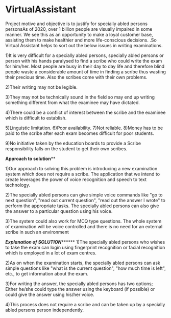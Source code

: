 # VirtualAssistant




Project motive and objective is to justify for specially abled persons personsAs of 2020, over 1 billion people are visually impaired in some manner.
We see this as an opportunity to make a loyal customer base, assisting them to make healthier and more life-conscious decisions.
.So Virtual Assistant helps to  sort out the below issues in writing examinations.


1)It is very difficult for a specially abled persons, specially abled persons or person with his hands paralysed to find a scribe who could write the exam for him/her. Most people are busy in their day to day life and therefore blind people waste a considerable amount of time in finding a scribe thus wasting their precious time. Also the scribes come with their own problems. 

2)Their writing may not be legible. 

3)They may not be technically sound in the field so may end up writing something different from   what  the examinee may have dictated. 

4)There could be a conflict of interest between the scribe and the examinee which is difficult to establish.

5)Linguistic limitation.
6)Poor availability.
7)Not reliable.
8)Money has to be paid to the scribe after each exam becomes difficult for poor students.

9)No initiative taken by the education boards to provide a Scribe responsibility falls on the student to get their own scribes.


******Approach to solution********

1)Our approach to solving this problem is introducing a new examination system which does not require a scribe. The application that we intend to create leverages the power of voice recognition and speech to text technology. 

2)The specially abled persons can give simple voice commands like "go to next question", "read out current question", "read out the answer I wrote" to perform the appropriate tasks. The specially abled persons can also give the answer to a particular question using his voice. 

3)The system could also work for MCQ type questions. The whole system of examination will be voice controlled and there is no need for an external scribe in such an environment


*******Explanation of SOLUTION*************
1)The specially abled persons who wishes to take the exam can login using fingerprint recognition or facial recognition which is employed in a lot of exam centres.
 
2)As on when the examination starts, the specially abled persons can ask simple questions like "what is the current question", "how much time is left", etc., to get information about the exam. 

3)For writing the answer, the specially abled persons has two options; Either he/she could type the answer using the keyboard (if possible) or could give the answer using his/her voice. 

4)This process does not require a scribe and can be taken up by a specially abled persons person independently.



